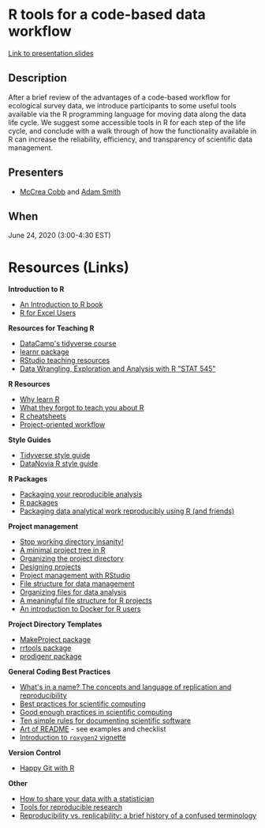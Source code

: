 # R tools for a code-based data workflow

[Link to presentation slides](https://usfws.github.io/data-mgt-with-r/)

## Description  
After a brief review of the advantages of a code-based workflow for ecological survey data, we introduce participants to some useful tools available via the R programming language for moving data along the data life cycle. We suggest some accessible tools in R for each step of the life cycle, and conclude with a walk through of how the functionality available in R can increase the reliability, efficiency, and transparency of scientific data management.


## Presenters    
- [McCrea Cobb](mailto:mccrea_cobb@fws.gov) and [Adam Smith](mailto:d_smith@fws.gov)


## When
June 24, 2020 (3:00-4:30 EST)


# Resources (Links)

**Introduction to R**

- [An Introduction to R book](https://intro2r.com/)
- [R for Excel Users](https://rstudio-conf-2020.github.io/r-for-excel/)


**Resources for Teaching R**  

- [DataCamp's tidyverse course](https://learn.datacamp.com/courses/working-with-data-in-the-tidyverse)
- [learnr package](https://rstudio.github.io/learnr/)
- [RStudio teaching resources](https://education.rstudio.com/teach/materials/)
- [Data Wrangling, Exploration and Analysis with R "STAT 545"](https://stat545.com/)


**R Resources**

- [Why learn R](https://datacarpentry.org/R-ecology-lesson/00-before-we-start.html#r_code_is_great_for_reproducibility)
- [What they forgot to teach you about R](https://rstats.wtf/)
- [R cheatsheets](https://rstudio.com/resources/cheatsheets/)
- [Project-oriented workflow](https://www.tidyverse.org/blog/2017/12/workflow-vs-script/)


**Style Guides**
- [Tidyverse style guide](https://style.tidyverse.org/)
- [DataNovia R style guide](https://www.datanovia.com/en/blog/r-coding-style-best-practices/)


**R Packages**

- [Packaging your reproducible analysis](https://thomasleeper.com/2016/11/analysis-as-package/)
- [R packages](http://r-pkgs.had.co.nz/)
- [Packaging data analytical work reproducibly using R (and friends)](https://peerj.com/preprints/3192.pdf)


**Project management**

- [Stop working directory insanity!](https://gist.github.com/jennybc/362f52446fe1ebc4c49f)
- [A minimal project tree in R](https://talesofr.wordpress.com/2017/12/12/a-minimal-project-tree-in-r/)
- [Organizing the project directory](https://nicercode.github.io/blog/2013-05-17-organising-my-project/)
- [Designing projects](https://nicercode.github.io/blog/2013-04-05-projects/)
- [Project management with RStudio](https://swcarpentry.github.io/r-novice-gapminder/02-project-intro/)
- [File structure for data management](https://r-dir.com/blog/2013/11/folder-structure-for-data-analysis.html)
- [Organizing files for data analysis](https://github.com/AndersenLab/IBiS-Bootcamp/wiki/Organizing-files-for-data-analysis)
- [A meaningful file structure for R projects](https://www.r-bloggers.com/a-meaningful-file-structure-for-r-projects/)
- [An introduction to Docker for R users](https://colinfay.me/docker-r-reproducibility/)


**Project Directory Templates**

- [MakeProject package](https://cran.r-project.org/web/packages/makeProject/index.html)
- [rrtools package](https://github.com/benmarwick/rrtools)
- [prodigenr package](https://cran.r-project.org/web/packages/prodigenr/readme/README.html)


**General Coding Best Practices**

- [What's in a name? The concepts and language of replication and reproducibility](https://thomasleeper.com/2015/05/open-science-language/)
- [Best practices for scientific computing](https://journals.plos.org/plosbiology/article?id=10.1371/journal.pbio.1001745)
- [Good enough practices in scientific computing](https://journals.plos.org/ploscompbiol/article?id=10.1371/journal.pcbi.1005510)
- [Ten simple rules for documenting scientific software](https://journals.plos.org/ploscompbiol/article?id=10.1371/journal.pcbi.1006561)
- [Art of README](https://github.com/noffle/art-of-readme#bonus-exemplars) - see examples and checklist
- [Introduction to `roxygen2` vignette](https://cran.r-project.org/web/packages/roxygen2/vignettes/roxygen2.html)


**Version Control**  

- [Happy Git with R](https://happygitwithr.com/)


**Other**

- [How to share your data with a statistician](https://github.com/jtleek/datasharing)
- [Tools for reproducible research](http://kbroman.org/Tools4RR/assets/lectures/06_org_eda_withnotes.pdf)
- [Reproducibility vs. replicability: a brief history of a confused terminology](https://www.ncbi.nlm.nih.gov/pmc/articles/PMC5778115/)
